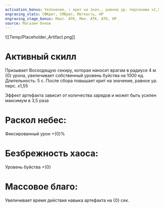 ```yaml
---
activation_bonus: Уклонение, ↑ крит на знач., равное ур. персонажа х1,55
engraving_stats: СФКрит, СМКрит, Меткость, HP
engraving_stage_bonus: Макс. АТК, Мин. АТК, АТК, HP
source: Магазин Очков
---
```

![[Temp/Placeholder_Artifact.png]]
# Активный скилл
Призывает Восходящую секиру, которая наносит врагам в радиусе 4 м {0} урона, увеличивает собственный уровень буйства на 1000 ед. Длительность: 5 с. После сбора повышает крит на значение, равное ур. перс. х1,55

Эффект артефакта зависит от количества зарядов и может быть усилен максимум в 3,5 раза

# Раскол небес: 
Фиксированный урон +{0}%
# Безбрежность хаоса: 
Уровень буйства +{0}
# Массовое благо: 
Увеличивает время действия навыка артефакта на {0} сек.
